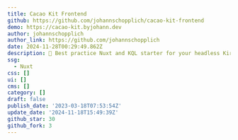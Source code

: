 ```yaml
---
title: Cacao Kit Frontend
github: https://github.com/johannschopplich/cacao-kit-frontend
demo: https://cacao-kit.byjohann.dev
author: johannschopplich
author_link: https://github.com/johannschopplich
date: 2024-11-28T00:29:49.862Z
description: 🍫 Best practice Nuxt and KQL starter for your headless Kirby CMS
ssg:
  - Nuxt
css: []
ui: []
cms: []
category: []
draft: false
publish_date: '2023-03-18T07:53:54Z'
update_date: '2024-11-18T15:49:39Z'
github_star: 30
github_fork: 3
---
```

